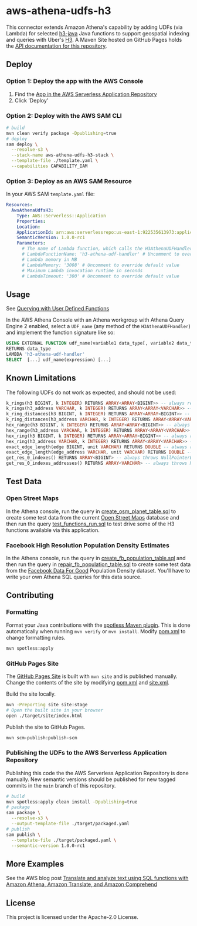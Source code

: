 # aws-athena-udfs-h3

This connector extends Amazon Athena's capability by adding UDFs (via Lambda) for selected [h3-java](https://github.com/uber/h3-java) Java functions to support geospatial indexing and queries with Uber's [H3](https://h3geo.org/). A Maven Site hosted on GitHub Pages holds the [API documentation for this repository](https://daniel-cortez-stevenson.github.io/aws-athena-udfs-h3/).

## Deploy

### Option 1: Deploy the app with the AWS Console

1. Find the [App in the AWS Serverless Application Repository](https://console.aws.amazon.com/lambda/home?region=us-east-1#/create/app?applicationId=arn:aws:serverlessrepo:us-east-1:922535613973:applications/aws-athena-udfs-h3)
2. Click 'Deploy'

### Option 2: Deploy with the AWS SAM CLI

```bash
# build
mvn clean verify package -Dpublishing=true
# deploy
sam deploy \
  --resolve-s3 \
  --stack-name aws-athena-udfs-h3-stack \
  --template-file ./template.yaml \
  --capabilities CAPABILITY_IAM
```

### Option 3: Deploy as an AWS SAM Resource

In your AWS SAM `template.yaml` file:

```yaml
Resources:
  AwsAthenaUdfsH3:
    Type: AWS::Serverless::Application
    Properties:
    Location:
    ApplicationId: arn:aws:serverlessrepo:us-east-1:922535613973:applications/aws-athena-udfs-h3
    SemanticVersion: 1.0.0-rc1
    Parameters:
      # The name of Lambda function, which calls the H3AthenaUDFHandler
      # LambdaFunctionName: 'h3-athena-udf-handler' # Uncomment to override default value
      # Lambda memory in MB
      # LambdaMemory: '3008' # Uncomment to override default value
      # Maximum Lambda invocation runtime in seconds
      # LambdaTimeout: '300' # Uncomment to override default value
```

## Usage

See [Querying with User Defined Functions](https://docs.aws.amazon.com/athena/latest/ug/querying-udf.html)

In the AWS Athena Console with an Athena workgroup with Athena Query Engine 2 enabled, select a `UDF_name` (any method of the `H3AthenaUDFHandler`) and implement the function signature like so:

```sql
USING EXTERNAL FUNCTION udf_name(variable1 data_type[, variable2 data_type][,...])
RETURNS data_type
LAMBDA 'h3-athena-udf-handler'
SELECT  [...] udf_name(expression) [...]
```

## Known Limitations

The following UDFs do not work as expected, and should not be used:

```sql
k_rings(h3 BIGINT, k INTEGER) RETURNS ARRAY<ARRAY<BIGINT>> -- always returns NULL
k_rings(h3_address VARCHAR, k INTEGER) RETURNS ARRAY<ARRAY<VARCHAR>> -- always returns NULL
k_ring_distances(h3 BIGINT, k INTEGER) RETURNS ARRAY<ARRAY<BIGINT>> -- always returns NULL
k_ring_distances(h3_address VARCHAR, k INTEGER) RETURNS ARRAY<ARRAY<VARCHAR>> -- always returns NULL
hex_range(h3 BIGINT, k INTEGER) RETURNS ARRAY<ARRAY<BIGINT>> -- always returns NULL
hex_range(h3_address VARCHAR, k INTEGER) RETURNS ARRAY<ARRAY<VARCHAR>> -- always returns NULL
hex_ring(h3 BIGINT, k INTEGER) RETURNS ARRAY<ARRAY<BIGINT>> -- always returns NULL
hex_ring(h3_address VARCHAR, k INTEGER) RETURNS ARRAY<ARRAY<VARCHAR>> -- always returns NULL
exact_edge_length(edge BIGINT, unit VARCHAR) RETURNS DOUBLE -- always returns 0.0
exact_edge_length(edge_address VARCHAR, unit VARCHAR) RETURNS DOUBLE -- always returns 0.0
get_res_0_indexes() RETURNS ARRAY<BIGINT> -- always throws NullPointerException
get_res_0_indexes_addresses() RETURNS ARRAY<VARCHAR> -- always throws NullPointerException
```

## Test Data

### Open Street Maps

In the Athena console, run the query in [create_osm_planet_table.sql](./src/main/resources/sql/create_osm_planet_table.sql) to create some test data from the current [Open Street Maps](https://registry.opendata.aws/osm/) database and then run the query [test_functions_run.sql](./src/main/resources/sql/est_udfs_osm_planet.sql) to test drive some of the H3 functions available via this application.

### Facebook High Resolution Population Density Estimates

In the Athena console, run the query in [create_fb_population_table.sql](./src/main/resources/sql/create_fb_population_table.sql) and then run the query in [repair_fb_population_table.sql](./src/main/resources/sql/repair_fb_population_table.sql) to create some test data from the [Facebook Data For Good](https://dataforgood.fb.com/tools/population-density-maps/) Population Density dataset. You'll have to write your own Athena SQL queries for this data source.

## Contributing

### Formatting

Format your Java contributions with the [spotless Maven plugin](https://github.com/diffplug/spotless/blob/main/plugin-maven/README.md). This is done automatically when running `mvn verify` or `mvn install`. Modify [pom.xml](./pom.xml) to change formatting rules.

```bash
mvn spotless:apply
```

### GitHub Pages Site

The [GitHub Pages Site](https://daniel-cortez-stevenson.github.io/aws-athena-udfs-h3/) is built with `mvn site` and is published manually. Change the contents of the site by modifying [pom.xml](./pom.xml) and [site.xml](site.xml).

Build the site locally.

```bash
mvn -Preporting site site:stage
# Open the built site in your browser
open ./target/site/index.html
```

Publish the site to GitHub Pages.

```bash
mvn scm-publish:publish-scm
```

### Publishing the UDFs to the AWS Serverless Application Repository

Publishing this code the the AWS Serverless Application Repository is done manually. New semantic versions should be published for new tagged commits in the `main` branch of this repository.

```bash
# build
mvn spotless:apply clean install -Dpublishing=true
# package
sam package \
  --resolve-s3 \
  --output-template-file ./target/packaged.yaml
# publish
sam publish \
  --template-file ./target/packaged.yaml \
  --semantic-version 1.0.0-rc1
```

## More Examples

See the AWS blog post [Translate and analyze text using SQL functions with Amazon Athena, Amazon Translate, and Amazon Comprehend](https://aws.amazon.com/blogs/machine-learning/translate-and-analyze-text-using-sql-functions-with-amazon-athena-amazon-translate-and-amazon-comprehend/)

## License

This project is licensed under the Apache-2.0 License.
